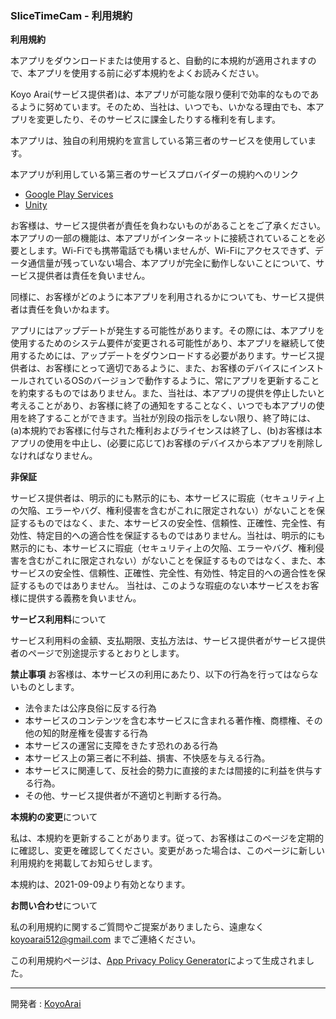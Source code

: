 ### SliceTimeCam - 利用規約

**利用規約**

本アプリをダウンロードまたは使用すると、自動的に本規約が適用されますので、本アプリを使用する前に必ず本規約をよくお読みください。

Koyo Arai(サービス提供者)は、本アプリが可能な限り便利で効率的なものであるように努めています。そのため、当社は、いつでも、いかなる理由でも、本アプリを変更したり、そのサービスに課金したりする権利を有します。

本アプリは、独自の利用規約を宣言している第三者のサービスを使用しています。

本アプリが利用している第三者のサービスプロバイダーの規約へのリンク

* [Google Play Services](https://policies.google.com/terms)
* [Unity](https://unity3d.com/legal/terms-of-service)

お客様は、サービス提供者が責任を負わないものがあることをご了承ください。本アプリの一部の機能は、本アプリがインターネットに接続されていることを必要とします。Wi-Fiでも携帯電話でも構いませんが、Wi-Fiにアクセスできず、データ通信量が残っていない場合、本アプリが完全に動作しないことについて、サービス提供者は責任を負いません。

同様に、お客様がどのように本アプリを利用されるかについても、サービス提供者は責任を負いかねます。

アプリにはアップデートが発生する可能性があります。その際には、本アプリを使用するためのシステム要件が変更される可能性があり、本アプリを継続して使用するためには、アップデートをダウンロードする必要があります。サービス提供者は、お客様にとって適切であるように、また、お客様のデバイスにインストールされているOSのバージョンで動作するように、常にアプリを更新することを約束するものではありません。また、当社は、本アプリの提供を停止したいと考えることがあり、お客様に終了の通知をすることなく、いつでも本アプリの使用を終了することができます。当社が別段の指示をしない限り、終了時には、(a)本規約でお客様に付与された権利およびライセンスは終了し、(b)お客様は本アプリの使用を中止し、(必要に応じて)お客様のデバイスから本アプリを削除しなければなりません。

**非保証**

サービス提供者は、明示的にも黙示的にも、本サービスに瑕疵（セキュリティ上の欠陥、エラーやバグ、権利侵害を含むがこれに限定されない）がないことを保証するものではなく、また、本サービスの安全性、信頼性、正確性、完全性、有効性、特定目的への適合性を保証するものではありません。当社は、明示的にも黙示的にも、本サービスに瑕疵（セキュリティ上の欠陥、エラーやバグ、権利侵害を含むがこれに限定されない）がないことを保証するものではなく、また、本サービスの安全性、信頼性、正確性、完全性、有効性、特定目的への適合性を保証するものではありません。 当社は、このような瑕疵のない本サービスをお客様に提供する義務を負いません。

**サービス利用料**について

サービス利用料の金額、支払期限、支払方法は、サービス提供者がサービス提供者のページで別途提示するとおりとします。

**禁止事項**
お客様は、本サービスの利用にあたり、以下の行為を行ってはならないものとします。

- 法令または公序良俗に反する行為
- 本サービスのコンテンツを含む本サービスに含まれる著作権、商標権、その他の知的財産権を侵害する行為
- 本サービスの運営に支障をきたす恐れのある行為
- 本サービス上の第三者に不利益、損害、不快感を与える行為。
- 本サービスに関連して、反社会的勢力に直接的または間接的に利益を供与する行為。
- その他、サービス提供者が不適切と判断する行為。

**本規約の変更**について

私は、本規約を更新することがあります。従って、お客様はこのページを定期的に確認し、変更を確認してください。変更があった場合は、このページに新しい利用規約を掲載してお知らせします。

本規約は、2021-09-09より有効となります。

**お問い合わせ**について

私の利用規約に関するご質問やご提案がありましたら、遠慮なく koyoarai512@gmail.com までご連絡ください。

この利用規約ページは、[App Privacy Policy Generator](https://app-privacy-policy-generator.nisrulz.com/)によって生成されました。

---

開発者 : [KoyoArai](https://twitter.com/koyoarai_)